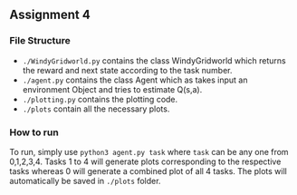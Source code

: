 ## Assignment 4

### File Structure

+ ``./WindyGridworld.py`` contains the class WindyGridworld which returns the reward and next state according to the task number.
+ ``./agent.py`` contains the class Agent which as takes input an environment Object and tries to estimate Q(s,a).
+ ``./plotting.py`` contains the plotting code.
+ ``./plots`` contain all the necessary plots.

### How to run
To run, simply use ```python3 agent.py task``` where ``task`` can be any one from 0,1,2,3,4.
Tasks 1 to 4 will generate plots corresponding to the respective tasks whereas 0 will generate a combined plot of all 4 tasks.
The plots will automatically be saved in ``./plots`` folder.
